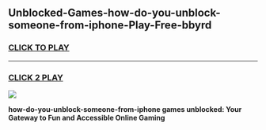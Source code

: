 
## Unblocked-Games-how-do-you-unblock-someone-from-iphone-Play-Free-bbyrd
<h3>
<a href="https://premium76.site?title=how-do-you-unblock-someone-from-iphone&ref=12A">CLICK TO PLAY</a></h3>
<hr>

<h3>
<a href="https://premium76.site?title=how-do-you-unblock-someone-from-iphone&ref=12A">CLICK 2 PLAY</a>
  
</h3>

<a href="https://premium76.site?title=how-do-you-unblock-someone-from-iphone&ref=12A"><img src="https://clearcache.store/games.png"></a>


**how-do-you-unblock-someone-from-iphone games unblocked: Your Gateway to Fun and Accessible Online Gaming**
